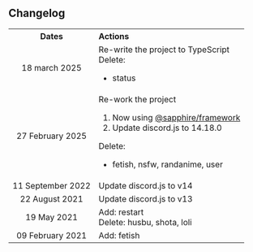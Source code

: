## Changelog

<table>
  <tr>
    <th align="center">Dates</th>
    <th align="left">Actions</th>
  </tr>
  <tr>
    <td align="center">18 march 2025</td>
    <td>
        Re-write the project to TypeScript <br />
        Delete:
        <ul>
            <li>
                status
            </li>
        </ul>
    </td>
  </tr>
  <tr>
    <td align="center">27 February 2025</td>
    <td>
        Re-work the project <br />
        <ol>
            <li>
                Now using <a href="https://github.com/sapphiredev" target="_blank">@sapphire/framework</a>
            </li>
            <li>
                Update discord.js to 14.18.0
            </li>
        </ol>
        Delete:
        <ul>
          <li>
            fetish, nsfw, randanime, user
          </li>
        </ul>
    </td>
  </tr>
  <tr>
    <td align="center">11 September 2022</td>
    <td>Update discord.js to v14</td>
  </tr>
  <tr>
    <td align="center">22 August 2021</td>
    <td>Update discord.js to v13</td>
  </tr>
  <tr>
    <td align="center">19 May 2021</td>
    <td>
        Add: restart <br />
        Delete: husbu, shota, loli
    </td>
  </tr>
  <tr>
    <td align="center">09 February 2021</td>
    <td>Add: fetish</td>
  </tr>
</table>
